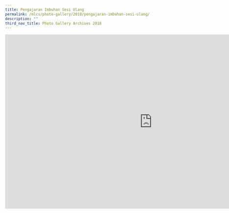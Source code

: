 ```yaml
---
title: Pengajaran Imbuhan Sesi Ulang
permalink: /mlcs/photo-gallery/2018/pengajaran-imbuhan-sesi-ulang/
description: ""
third_nav_title: Photo Gallery Archives 2018
---
```

<iframe allowfullscreen="true" height="569" width="960" frameborder="0" src="https://docs.google.com/presentation/d/e/2PACX-1vRxKspT1Z8l3T1H6KWnKlbfgzer9u73reyhrFf0EvnCFypjyDOanuflwNvFGFyGDI1GyhyLyov3Yss4/embed?start=false&amp;loop=false&amp;delayms=3000"></iframe>